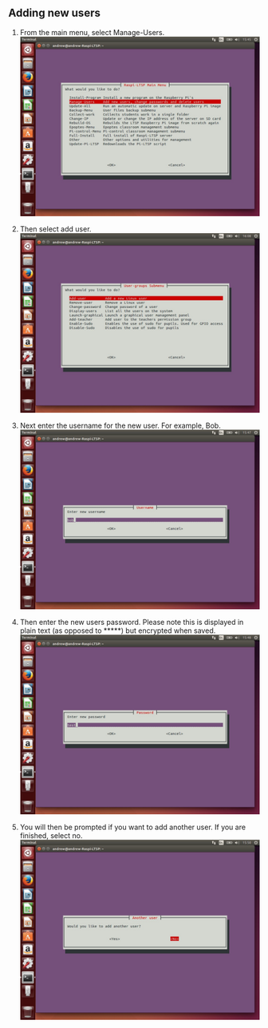 Adding new users
----

1.  From the main menu, select Manage-Users.
    ![](../images/image41.jpeg)

2.  Then select add user. ![](../images/image42.jpeg)

3.  Next enter the username for the new user. For example, Bob.
    ![](../images/image43.jpeg)

4.  Then enter the new users password. Please note this is displayed in
    plain text (as opposed to \*\*\*\*\*) but encrypted when saved.
    ![](../images/image44.jpeg)

5.  You will then be prompted if you want to add another user. If you
    are finished, select no. ![](../images/image45.jpeg)
